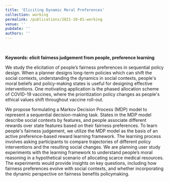 ```yaml
---
title: 'Eliciting Dynamic Moral Preferences'
collection: working
permalink: /publications/2021-10-01-working
venue: ''
pubdate: ''
authors: ''
---
```


<br/>

**Keywords: elicit fairness judgement from people, preference learning**

We study the elicitation of people’s fairness preferences in sequential policy design. When a planner designs long-term policies which can shift the social contexts, understanding the dynamics in social contexts, people's moral beliefs and policy-making states is useful for designing effective interventions. One motivating application is the phased allocation scheme of COVID-19 vaccines, where the prioritization policy changes as people's ethical values shift throughout vaccine roll-out. 

We propose formulating a Markov Decision Process (MDP) model to represent a sequential decision-making task. States in the MDP model describe social contexts by features, and people associate different rewards over state features based on their fairness preferences. To learn people's fairness judgement, we utilize the MDP model as the basis of an active preference-based reward learning framework. The learning process involves asking participants to compare trajectories of different policy interventions and the resulting social changes. We are planning user study experiments with the learning framework to understand people’s moral reasoning in a hypothetical scenario of allocating scarce medical resources. The experiments would provide insights on key questions, including how fairness preferences evolve with social contexts, and whether incorporating the dynamic perspective on fairness benefits policymaking. 
